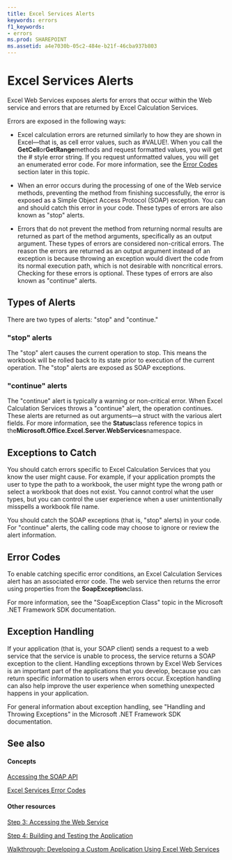 ```yaml
---
title: Excel Services Alerts
keywords: errors
f1_keywords:
- errors
ms.prod: SHAREPOINT
ms.assetid: a4e7030b-05c2-484e-b21f-46cba937b803
---
```



# Excel Services Alerts

Excel Web Services exposes alerts for errors that occur within the Web service and errors that are returned by Excel Calculation Services.
  
    
    

Errors are exposed in the following ways:
- Excel calculation errors are returned similarly to how they are shown in Excel—that is, as cell error values, such as #VALUE!. When you call the **GetCell**or**GetRange**methods and request formatted values, you will get the # style error string. If you request unformatted values, you will get an enumerated error code. For more information, see the [Error Codes](#excel-services-alerts_errorcodes) section later in this topic.
    
  
- When an error occurs during the processing of one of the Web service methods, preventing the method from finishing successfully, the error is exposed as a Simple Object Access Protocol (SOAP) exception. You can and should catch this error in your code. These types of errors are also known as "stop" alerts.
    
  
- Errors that do not prevent the method from returning normal results are returned as part of the method arguments, specifically as an output argument. These types of errors are considered non-critical errors. The reason the errors are returned as an output argument instead of an exception is because throwing an exception would divert the code from its normal execution path, which is not desirable with noncritical errors. Checking for these errors is optional. These types of errors are also known as "continue" alerts.
    
  

## Types of Alerts

There are two types of alerts: "stop" and "continue."
  
    
    

### "stop" alerts

The "stop" alert causes the current operation to stop. This means the workbook will be rolled back to its state prior to execution of the current operation. The "stop" alerts are exposed as SOAP exceptions.
  
    
    

### "continue" alerts

The "continue" alert is typically a warning or non-critical error. When Excel Calculation Services throws a "continue" alert, the operation continues. These alerts are returned as out arguments—a struct with the various alert fields. For more information, see the **Status**class reference topics in the**Microsoft.Office.Excel.Server.WebServices**namespace.
  
    
    

## Exceptions to Catch

You should catch errors specific to Excel Calculation Services that you know the user might cause. For example, if your application prompts the user to type the path to a workbook, the user might type the wrong path or select a workbook that does not exist. You cannot control what the user types, but you can control the user experience when a user unintentionally misspells a workbook file name.
  
    
    
You should catch the SOAP exceptions (that is, "stop" alerts) in your code. For "continue" alerts, the calling code may choose to ignore or review the alert information.
  
    
    

## Error Codes
<a name="excel-services-alerts_errorcodes"> </a>

To enable catching specific error conditions, an Excel Calculation Services alert has an associated error code. The web service then returns the error using properties from the **SoapException**class.
  
    
    
For more information, see the "SoapException Class" topic in the Microsoft .NET Framework SDK documentation.
  
    
    

## Exception Handling
<a name="excel-services-alerts_errorcodes"> </a>

If your application (that is, your SOAP client) sends a request to a web service that the service is unable to process, the service returns a SOAP exception to the client. Handling exceptions thrown by Excel Web Services is an important part of the applications that you develop, because you can return specific information to users when errors occur. Exception handling can also help improve the user experience when something unexpected happens in your application.
  
    
    
For general information about exception handling, see "Handling and Throwing Exceptions" in the Microsoft .NET Framework SDK documentation.
  
    
    

## See also
<a name="excel-services-alerts_errorcodes"> </a>


#### Concepts


  
    
    
 [Accessing the SOAP API](accessing-the-soap-api.md)
  
    
    
 [Excel Services Error Codes](excel-services-error-codes.md)
#### Other resources


  
    
    
 [Step 3: Accessing the Web Service](step-3-accessing-the-web-service.md)
  
    
    
 [Step 4: Building and Testing the Application](step-4-building-and-testing-the-application.md)
  
    
    
 [Walkthrough: Developing a Custom Application Using Excel Web Services](walkthrough-developing-a-custom-application-using-excel-web-services.md)
